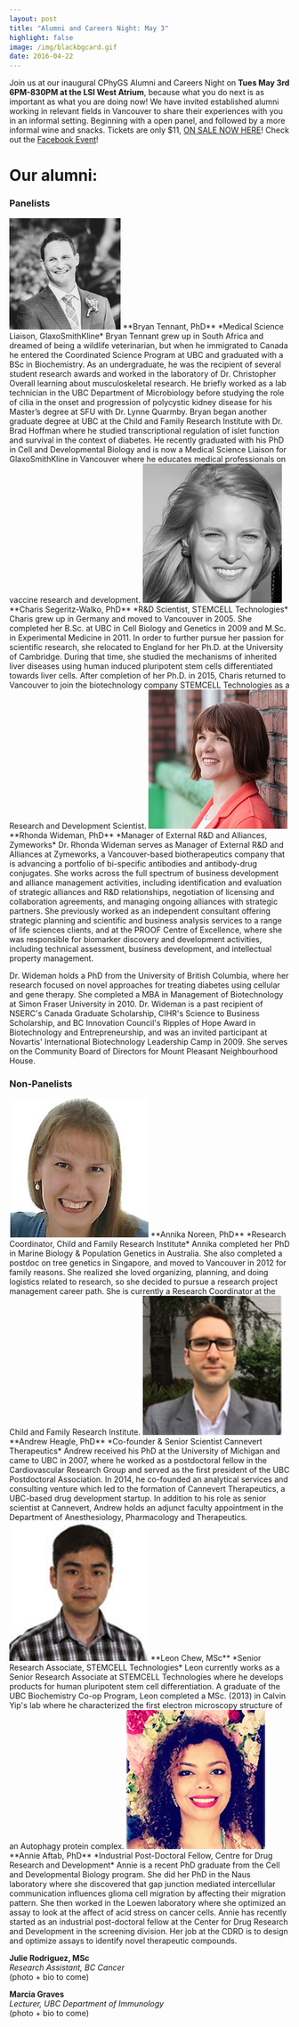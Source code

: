 ```yaml
---
layout: post
title: "Alumni and Careers Night: May 3"
highlight: false
image: /img/blackbgcard.gif
date: 2016-04-22
---
```


Join us at our inaugural CPhyGS Alumni and Careers Night on **Tues May 3rd 6PM-830PM at the LSI West Atrium**, because what you do next is as important as what you are doing now! We have invited established alumni working in relevant fields in Vancouver to share their experiences with you in an informal setting. Beginning with a open panel, and followed by a more informal wine and snacks. Tickets are only $11, [ON SALE NOW HERE](https://www.picatic.com/cphygs-alumni-night-2016)! Check out the [Facebook Event](https://www.facebook.com/events/1086596291396477/)! 


# Our alumni:


### Panelists

<img src="/img/alumpic/bryantennant.jpg" alt="Bryan Tennant" style="width: 200px;"/>  
**Bryan Tennant, PhD**  
*Medical Science Liaison, GlaxoSmithKline*  
Bryan Tennant grew up in South Africa and dreamed of being a wildlife veterinarian, but when he immigrated to Canada he entered the Coordinated Science Program at UBC and graduated with a BSc in Biochemistry. As an undergraduate, he was the recipient of several student research awards and worked in the laboratory of Dr. Christopher Overall learning about musculoskeletal research. He briefly worked as a lab technician in the UBC Department of Microbiology before studying the role of cilia in the onset and progression of polycystic kidney disease for his Master’s degree at SFU with Dr. Lynne Quarmby. Bryan began another graduate degree at UBC at the Child and Family Research Institute with Dr. Brad Hoffman where he studied transcriptional regulation of islet function and survival in the context of diabetes. He recently graduated with his PhD in Cell and Developmental Biology and is now a Medical Science Liaison for GlaxoSmithKline in Vancouver where he educates medical professionals on vaccine research and development.

<img src="/img/alumpic/charissegeritz-walko.jpg" alt="Charis Segeritz-Walko">  
**Charis Segeritz-Walko, PhD**  
*R&D Scientist, STEMCELL Technologies*  
Charis grew up in Germany and moved to Vancouver in 2005. She completed her B.Sc. at UBC in Cell Biology and Genetics in 2009 and M.Sc. in Experimental Medicine in 2011. In order to further pursue her passion for scientific research, she relocated to England for her Ph.D. at the University of Cambridge. During that time, she studied the mechanisms of inherited liver diseases using human induced pluripotent stem cells differentiated towards liver cells. After completion of her Ph.D. in 2015, Charis returned to Vancouver to join the biotechnology company STEMCELL Technologies as a Research and Development Scientist.

<img src="alumpic/rhondawideman.jpg" alt="Rhonda Wideman">  
**Rhonda Wideman, PhD**  
*Manager of External R&D and Alliances, Zymeworks*  
Dr. Rhonda Wideman serves as Manager of External R&D and Alliances at Zymeworks, a Vancouver-based biotherapeutics company that is advancing a portfolio of bi-specific antibodies and antibody-drug conjugates.  She works across the full spectrum of business development and alliance management activities, including identification and evaluation of strategic alliances and R&D relationships, negotiation of licensing and collaboration agreements, and managing ongoing alliances with strategic partners.  She previously worked as an independent consultant offering strategic planning and scientific and business analysis services to a range of life sciences clients, and at the PROOF Centre of Excellence, where she was responsible for biomarker discovery and development activities, including technical assessment, business development, and intellectual property management. 

Dr. Wideman holds a PhD from the University of British Columbia, where her research focused on novel approaches for treating diabetes using cellular and gene therapy. She  completed a MBA in Management of Biotechnology at Simon Fraser University in 2010. Dr. Wideman is a past recipient of NSERC's Canada Graduate Scholarship, CIHR's Science to Business Scholarship, and BC Innovation Council's Ripples of Hope Award in Biotechnology and Entrepreneurship, and was an invited participant at Novartis' International Biotechnology Leadership Camp in 2009.  She serves on the Community Board of Directors for Mount Pleasant Neighbourhood House.

### Non-Panelists

<img src="alumpic/annikanoreen.jpg" alt="Annika Noreen">  
**Annika Noreen, PhD**  
*Research Coordinator, Child and Family Research Institute*  
Annika completed her PhD in Marine Biology & Population Genetics in Australia. She also completed a postdoc on tree genetics in Singapore, and moved to Vancouver in 2012 for family reasons. She realized she loved organizing, planning, and doing logistics related to research, so she decided to pursue a research project management career path. She is currently a Research Coordinator at the Child and Family Research Institute.

<img src="alumpic/andrewheagle.jpg" alt="Andrew Heagle">  
**Andrew Heagle, PhD**  
*Co-founder & Senior Scientist Cannevert Therapeutics*  
Andrew received his PhD at the University of Michigan and came to UBC in 2007, where he worked as a postdoctoral fellow in the Cardiovascular Research Group and served as the first president of the UBC Postdoctoral Association. In 2014, he co-founded an analytical services and consulting venture which led to the formation of Cannevert Therapeutics, a UBC-based drug development startup. In addition to his role as senior scientist at Cannevert, Andrew holds an adjunct faculty appointment in the Department of Anesthesiology, Pharmacology and Therapeutics.

<img src="alumpic/leonchew.jpg" alt="Leon Chew">  
**Leon Chew, MSc**  
*Senior Research Associate, STEMCELL Technologies*  
Leon currently works as a Senior Research Associate at STEMCELL Technologies where he develops products for human pluripotent stem cell differentiation. A graduate of the UBC Biochemistry Co-op Program, Leon completed a MSc. (2013) in Calvin Yip's lab where he characterized the first electron microscopy structure of an Autophagy protein complex.

<img src="alumpic/annieaftab.jpg" alt="Annie Aftab">  
**Annie Aftab, PhD**  
*Industrial Post-Doctoral Fellow, Centre for Drug Research and Development*  
Annie is a recent PhD graduate from the Cell and Developmental Biology program. She did her PhD in the Naus laboratory where she discovered that gap junction mediated intercellular communication influences glioma cell migration by affecting their migration pattern. She then worked in the Loewen laboratory where she optimized an assay to look at the affect of acid stress on cancer cells. Annie has recently started as an industrial post-doctoral fellow at the Center for Drug Research and Development in the screening division. Her job at the CDRD is to design and optimize assays to identify novel therapeutic compounds.


**Julie Rodriguez, MSc**  
*Research Assistant, BC Cancer*  
(photo + bio to come)


**Marcia Graves**  
*Lecturer, UBC Department of Immunology*  
(photo + bio to come)




